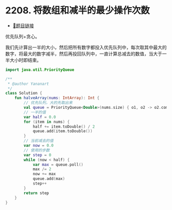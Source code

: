 # 2208. 将数组和减半的最少操作次数

- [🔗题目链接](https://leetcode-cn.com/problems/minimum-operations-to-halve-array-sum/)

优先队列+贪心。

我们先计算出一半的大小，然后把所有数字都投入优先队列中，每次取其中最大的数字，将最大的数字减半，然后再投回队列中，一直计算总减去的数值，当大于一半大小时即结束。

```kotlin
import java.util.PriorityQueue

/**
 * @author Yananart
 */
class Solution {
    fun halveArray(nums: IntArray): Int {
        // 优先队列，大的先取出来
        val queue = PriorityQueue<Double>(nums.size) { o1, o2 -> o2.compareTo(o1) }
        // 一半的值
        var half = 0.0
        for (item in nums) {
            half += item.toDouble() / 2
            queue.add(item.toDouble())
        }
        // 当前减去的值
        var now = 0.0
        // 使用的步数
        var step = 0
        while (now < half) {
            var max = queue.poll()
            max /= 2
            now += max
            queue.add(max)
            step++
        }
        return step
    }
}
```
